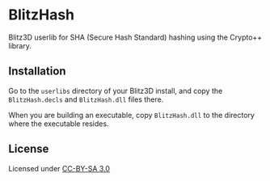 # BlitzHash

Blitz3D userlib for SHA (Secure Hash Standard) hashing using the Crypto++ library.

## Installation
Go to the `userlibs` directory of your Blitz3D install, and copy the `BlitzHash.decls` and `BlitzHash.dll` files there.

When you are building an executable, copy `BlitzHash.dll` to the directory where the executable resides.

## License
Licensed under [CC-BY-SA 3.0](https://creativecommons.org/licenses/by-sa/3.0/)
